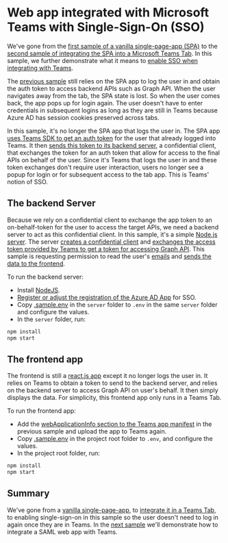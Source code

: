 # Web app integrated with Microsoft Teams with Single-Sign-On (SSO)

We've gone from the [first sample of a vanilla single-page-app (SPA)](../GetMailWeb/) to the
 [second sample of integrating the SPA into a Microsoft Teams Tab](../GetMailWebTab/).
 In this sample, we further demonstrate what it means to [enable SSO when integrating with Teams](https://learn.microsoft.com/en-us/microsoftteams/platform/tabs/how-to/authentication/tab-sso-overview).

The [previous sample](../GetMailWebTab/) still relies on the SPA app to log the user in and obtain the auth token to access backend APIs such as Graph API.
 When the user navigates away from the tab, the SPA state is lost. So when the user comes back, the app pops up for login again.
 The user doesn't have to enter credentials in subsequent logins as long as they are still in Teams because Azure AD has session cookies preserved across tabs.

In this sample, it's no longer the SPA app that logs the user in. The SPA app [uses Teams SDK to get an auth token](./src/components/Tab.js#L25)
 for the user that already logged into Teams. It then [sends this token to its backend server](./src/components/Tab.js#L31),
 a confidential client, that exchanges the token for an auth token that allow for access to the final APIs on behalf of the user.
 Since it's Teams that logs the user in and these token exchanges don't require user interaction, users no longer see a popup for login or for subsequent access to the tab app.
 This is Teams' notion of SSO.

## The backend Server

Because we rely on a confidential client to exchange the app token to an on-behalf-token for the user to access the target APIs,
 we need a backend server to act as this confidential client. In this sample, it's a simple [Node.js server](./server/server.js).
 The server [creates a confidential client](./server/server.js#L19) and
 [exchanges the access token provided by Teams to get a token for accessing Graph API](./server/server.js#L36).
 This sample is requesting permission to read the user's [emails](./server/server.js#L32) and [sends the data to the frontend](./server/server.js#L59).

To run the backend server:

* Install [NodeJS](https://nodejs.org/en/).
* [Register or adjust the registration of the Azure AD App](https://learn.microsoft.com/en-us/microsoftteams/platform/tabs/how-to/authentication/tab-sso-register-aad) for SSO.
* Copy [.sample.env](server/.sample.env) in the `server` folder to `.env` in the same `server` folder and configure the values.
* In the `server` folder, run:

```bash
npm install
npm start
```

## The frontend app

The frontend is still a [react.js app](./src/components/Tab.js) except it no longer logs the user in. It relies on Teams to obtain a token to send to the backend server,
 and relies on the backend server to access Graph API on user's behalf. It then simply displays the data. For simplicity, this frontend app
 only runs in a Teams Tab.

To run the frontend app:

* Add the [webApplicationInfo section to the Teams app manifest](../GetMailWebTab/TeamsAppPackage/manifest.json#L49) in the previous sample and upload the app to Teams again.
* Copy [.sample.env](.sample.env) in the project root folder to `.env`, and configure the values.
* In the project root folder, run:

```bash
npm install
npm start
```

## Summary

We've gone from a [vanilla single-page-app](../GetMailWeb/), to [integrate it in a Teams Tab](../GetMailWebTab/),
 to enabling single-sign-on in this sample so the user doesn't need to log in again once they are in Teams.
 In the [next sample](../SamlSampleTab/) we'll demonstrate how to integrate a SAML web app with Teams.
